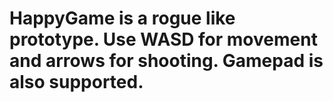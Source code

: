 # HappyGame is a rogue like prototype. Use WASD for movement and arrows for shooting. Gamepad is also supported.
